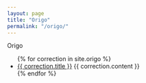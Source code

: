 ```yaml
---
layout: page
title: "Origo"
permalink: "/origo/"
---
```


Origo

<ul>
	{% for correction in site.origo %}
		<li class="correction">
			<a href="{{ correction.url }}">{{ correction.title }}</a>
			{{ correction.content }}
		</li>
	{% endfor %}
</ul>

